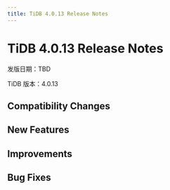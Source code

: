 ```yaml
---
title: TiDB 4.0.13 Release Notes
---
```


# TiDB 4.0.13 Release Notes

发版日期：TBD

TiDB 版本：4.0.13

## Compatibility Changes

## New Features

## Improvements

## Bug Fixes